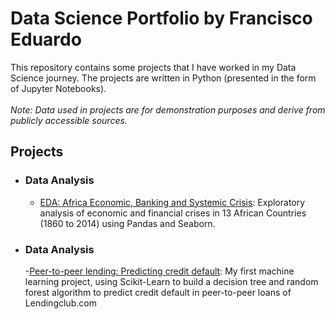 # Data Science Portfolio by Francisco Eduardo
This repository contains some projects that I have worked in my Data Science journey. The projects are written in Python (presented in the form of Jupyter Notebooks).<br><br>
<i>Note: Data used in projects are for demonstration purposes and derive from publicly accessible sources.</i>

## Projects
- ### Data Analysis
  - [EDA: Africa Economic, Banking and Systemic Crisis](https://github.com/edufrancisco/DataSciencePortfolio/blob/master/EDA_Africa_Economic_Banking_and_Systemic_Crisis.ipynb): Exploratory analysis of economic and financial crises in 13 African Countries (1860 to 2014) using Pandas and Seaborn.

- ### Data Analysis
  -[Peer-to-peer lending: Predicting credit default](https://github.com/edufrancisco/DataSciencePortfolio/blob/master/Lending_Club_Default_Prediction_with_Random_Forest.ipynb): My first machine learning project, using Scikit-Learn to build a decision tree and random forest algorithm to predict credit default in peer-to-peer loans of Lendingclub.com
